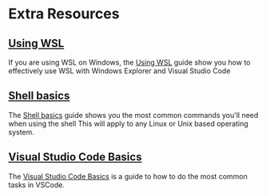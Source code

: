 # Extra Resources

## [Using WSL]

If you are using WSL on Windows, the [Using WSL] guide show you how to effectively use WSL with Windows Explorer and Visual Studio Code

## [Shell basics]

The [Shell basics] guide shows you the most common commands you'll need 
when using the shell
This will apply to any Linux or Unix based operating system.

## [Visual Studio Code Basics]

The [Visual Studio Code Basics] is a guide to how to do the most common tasks
in VSCode.

[Using WSL]:../windows/using-wsl.md
[guide]:../windows/using-wsl.md
[Shell basics]:shell-basics.md
[Visual Studio Code Basics]:vscode-basics.md
